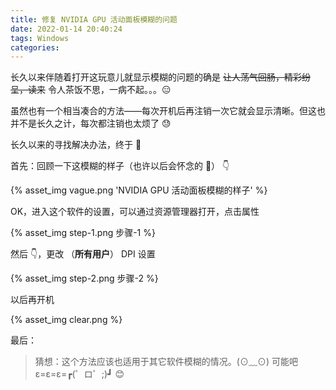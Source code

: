 ```yaml
---
title: 修复 NVIDIA GPU 活动面板模糊的问题
date: 2022-01-14 20:40:24
tags: Windows
categories:
---
```


长久以来伴随着打开这玩意儿就显示模糊的问题的确是 ~~让人荡气回肠，精彩纷呈，读来~~ 令人茶饭不思，一病不起。。。😑

虽然也有一个相当凑合的方法——每次开机后再注销一次它就会显示清晰。但这也并不是长久之计，每次都注销也太烦了 😓

<!--more-->

长久以来的寻找解决办法，终于 🤦‍

首先：回顾一下这模糊的样子（也许以后会怀念的 🧐） 👇

<div style="width: 32rem;">
{% asset_img vague.png 'NVIDIA GPU 活动面板模糊的样子' %}
</div>

OK，进入这个软件的设置，可以通过资源管理器打开，点击属性

<div style="width: 32rem;">
{% asset_img step-1.png 步骤-1 %}
</div>

然后 👇，更改 （**所有用户**） DPI 设置

{% asset_img step-2.png 步骤-2 %}

以后再开机

<div style="width: 32rem;">
{% asset_img clear.png %}
</div>

最后：

> 猜想：这个方法应该也适用于其它软件模糊的情况。(⊙﹏⊙) 可能吧 ε=ε=ε=┏(゜ロ゜;)┛ 😊
